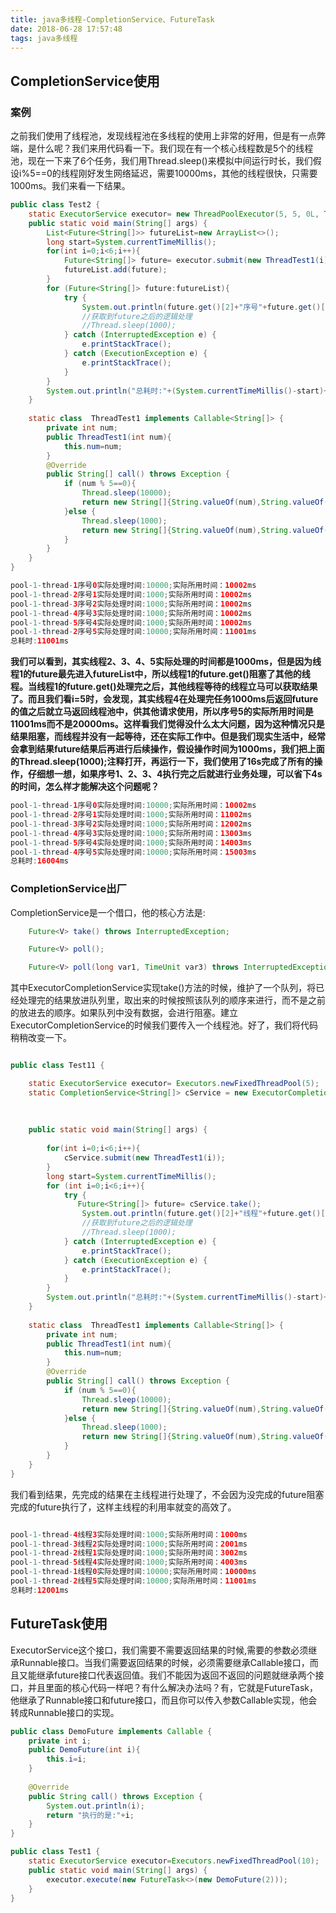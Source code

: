 ```yaml
---
title: java多线程-CompletionService、FutureTask
date: 2018-06-28 17:57:48
tags: java多线程
---
```


## CompletionService使用 ##

### 案例 ###
之前我们使用了线程池，发现线程池在多线程的使用上非常的好用，但是有一点弊端，是什么呢？我们来用代码看一下。我们现在有一个核心线程数是5个的线程池，现在一下来了6个任务，我们用Thread.sleep()来模拟中间运行时长，我们假设i%5==0的线程刚好发生网络延迟，需要10000ms，其他的线程很快，只需要1000ms。我们来看一下结果。

``` java 
public class Test2 {
    static ExecutorService executor= new ThreadPoolExecutor(5, 5, 0L, TimeUnit.MILLISECONDS, new LinkedBlockingQueue(20),new ThreadPoolExecutor.CallerRunsPolicy());
    public static void main(String[] args) {
        List<Future<String[]>> futureList=new ArrayList<>();
        long start=System.currentTimeMillis();
        for(int i=0;i<6;i++){
            Future<String[]> future= executor.submit(new ThreadTest1(i));
            futureList.add(future);
        }
        for (Future<String[]> future:futureList){
            try {
                System.out.println(future.get()[2]+"序号"+future.get()[0]+"实际处理时间:"+future.get()[1]+";实际所用时间："+(System.currentTimeMillis()-start)+"ms");
                //获取到future之后的逻辑处理
                //Thread.sleep(1000);
            } catch (InterruptedException e) {
                e.printStackTrace();
            } catch (ExecutionException e) {
                e.printStackTrace();
            }
        }
        System.out.println("总耗时:"+(System.currentTimeMillis()-start)+"ms");
    }
    
    static class  ThreadTest1 implements Callable<String[]> {
        private int num;
        public ThreadTest1(int num){
            this.num=num;
        }
        @Override
        public String[] call() throws Exception {
            if (num % 5==0){
                Thread.sleep(10000);
                return new String[]{String.valueOf(num),String.valueOf(5000),Thread.currentThread().getName()};
            }else {
                Thread.sleep(1000);
                return new String[]{String.valueOf(num),String.valueOf(1000),Thread.currentThread().getName()};
            }
        }
    }
}

```

``` java 
pool-1-thread-1序号0实际处理时间:10000;实际所用时间：10002ms
pool-1-thread-2序号1实际处理时间:1000;实际所用时间：10002ms
pool-1-thread-3序号2实际处理时间:1000;实际所用时间：10002ms
pool-1-thread-4序号3实际处理时间:1000;实际所用时间：10002ms
pool-1-thread-5序号4实际处理时间:1000;实际所用时间：10002ms
pool-1-thread-2序号5实际处理时间:10000;实际所用时间：11001ms
总耗时:11001ms
```

**我们可以看到，其实线程2、3、4、5实际处理的时间都是1000ms，但是因为线程1的future最先进入futureList中，所以线程1的future.get()阻塞了其他的线程。当线程1的future.get()处理完之后，其他线程等待的线程立马可以获取结果了。而且我们看i=5时，会发现，其实线程4在处理完任务1000ms后返回future的值之后就立马返回线程池中，供其他请求使用，所以序号5的实际所用时间是11001ms而不是20000ms。这样看我们觉得没什么太大问题，因为这种情况只是结果阻塞，而线程并没有一起等待，还在实际工作中。但是我们现实生活中，经常会拿到结果future结果后再进行后续操作，假设操作时间为1000ms，我们把上面的Thread.sleep(1000);注释打开，再运行一下，我们使用了16s完成了所有的操作，仔细想一想，如果序号1、2、3、4执行完之后就进行业务处理，可以省下4s的时间，怎么样才能解决这个问题呢？**

``` java 
pool-1-thread-1序号0实际处理时间:10000;实际所用时间：10002ms
pool-1-thread-2序号1实际处理时间:1000;实际所用时间：11002ms
pool-1-thread-3序号2实际处理时间:1000;实际所用时间：12002ms
pool-1-thread-4序号3实际处理时间:1000;实际所用时间：13003ms
pool-1-thread-5序号4实际处理时间:1000;实际所用时间：14003ms
pool-1-thread-4序号5实际处理时间:10000;实际所用时间：15003ms
总耗时:16004ms
```

### CompletionService出厂 ###

CompletionService是一个借口，他的核心方法是:
``` java 
	Future<V> take() throws InterruptedException;

    Future<V> poll();

    Future<V> poll(long var1, TimeUnit var3) throws InterruptedException;
```

其中ExecutorCompletionService实现take()方法的时候，维护了一个队列，将已经处理完的结果放进队列里，取出来的时候按照该队列的顺序来进行，而不是之前的放进去的顺序。如果队列中没有数据，会进行阻塞。建立ExecutorCompletionService的时候我们要传入一个线程池。好了，我们将代码稍稍改变一下。

``` java 

public class Test11 {

    static ExecutorService executor= Executors.newFixedThreadPool(5);
    static CompletionService<String[]> cService = new ExecutorCompletionService<String[]>(executor);
    
    
    
    public static void main(String[] args) {
        
        for(int i=0;i<6;i++){
            cService.submit(new ThreadTest1(i));
        }
        long start=System.currentTimeMillis();
        for (int i=0;i<6;i++){
            try {
               Future<String[]> future= cService.take();
                System.out.println(future.get()[2]+"线程"+future.get()[0]+"实际处理时间:"+future.get()[1]+";实际所用时间："+(System.currentTimeMillis()-start)+"ms");
                //获取到future之后的逻辑处理
                //Thread.sleep(1000);
            } catch (InterruptedException e) {
                e.printStackTrace();
            } catch (ExecutionException e) {
                e.printStackTrace();
            }
        }
        System.out.println("总耗时:"+(System.currentTimeMillis()-start)+"ms");
    }
    
    static class  ThreadTest1 implements Callable<String[]> {
        private int num;
        public ThreadTest1(int num){
            this.num=num;
        }
        @Override
        public String[] call() throws Exception {
            if (num % 5==0){
                Thread.sleep(10000);
                return new String[]{String.valueOf(num),String.valueOf(10000),Thread.currentThread().getName()};
            }else {
                Thread.sleep(1000);
                return new String[]{String.valueOf(num),String.valueOf(1000),Thread.currentThread().getName()};
            }
        }
    }
}

```

我们看到结果，先完成的结果在主线程进行处理了，不会因为没完成的future阻塞完成的future执行了，这样主线程的利用率就变的高效了。
``` java 

pool-1-thread-4线程3实际处理时间:1000;实际所用时间：1000ms
pool-1-thread-3线程2实际处理时间:1000;实际所用时间：2001ms
pool-1-thread-2线程1实际处理时间:1000;实际所用时间：3002ms
pool-1-thread-5线程4实际处理时间:1000;实际所用时间：4003ms
pool-1-thread-1线程0实际处理时间:10000;实际所用时间：10000ms
pool-1-thread-2线程5实际处理时间:10000;实际所用时间：11001ms
总耗时:12001ms

```


## FutureTask使用 ##

ExecutorService这个接口，我们需要不需要返回结果的时候,需要的参数必须继承Runnable接口。当我们需要返回结果的时候，必须需要继承Callable接口，而且又能继承future接口代表返回值。我们不能因为返回不返回的问题就继承两个接口，并且里面的核心代码一样吧？有什么解决办法吗？有，它就是FutureTask，他继承了Runnable接口和future接口，而且你可以传入参数Callable实现，他会转成Runnable接口的实现。
``` java 
public class DemoFuture implements Callable {
    private int i;
    public DemoFuture(int i){
        this.i=i;
    }
    
    @Override
    public String call() throws Exception {
        System.out.println(i);
        return "执行的是:"+i;
    }
}

```


``` java 
public class Test1 {
    static ExecutorService executor=Executors.newFixedThreadPool(10);
    public static void main(String[] args) {
        executor.execute(new FutureTask<>(new DemoFuture(2)));
    }
}
```

